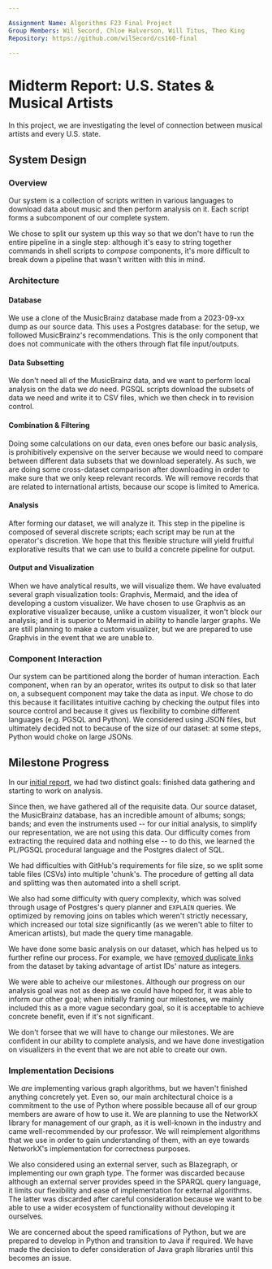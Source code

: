 ```yaml
---

Assignment Name: Algorithms F23 Final Project  
Group Members: Wil Secord, Chloe Halverson, Will Titus, Theo King
Repository: https://github.com/wilSecord/cs160-final  

---
```

# Midterm Report: U.S. States & Musical Artists

In this project, we are investigating the level of connection between musical artists and every U.S. state.

## System Design

### Overview 

Our system is a collection of scripts written in various languages to download data about music and then perform analysis on it. Each script forms a subcomponent of our complete system. 

We chose to split our system up this way so that we don't have to run the entire pipeline in a single step: although it's easy to string together commands in shell scripts to *compose* components, it's more difficult to break down a pipeline that wasn't written with this in mind.

### Architecture 

#### Database 

We use a clone of the MusicBrainz database made from a 2023-09-xx dump as our source data. This uses a Postgres database: for the setup, we followed MusicBrainz's recommendations. This is the only component that does not communicate with the others through flat file input/outputs.

#### Data Subsetting

We don't need all of the MusicBrainz data, and we want to perform local analysis on the data we *do* need. PGSQL scripts download the subsets of data we need and write it to CSV files, which we then check in to revision control.

#### Combination & Filtering

Doing some calculations on our data, even ones before our basic analysis, is prohibitively expensive on the server because we would need to compare between different data subsets that we download seperately. As such, we are doing some cross-dataset comparison after downloading in order to make sure that we only keep relevant records. We will remove records that are related to international artists, because our scope is limited to America.

#### Analysis 

After forming our dataset, we will analyze it. This step in the pipeline is composed of several discrete scripts; each script may be run at the operator's discretion. We hope that this flexible structure will yield fruitful explorative results that we can use to build a concrete pipeline for output.

#### Output and Visualization

When we have analytical results, we will visualize them. We have evaluated several graph visualization tools: Graphvis, Mermaid, and the idea of developing a custom visualizer. We have chosen to use Graphvis as an explorative visualizer because, unlike a custom visualizer, it won't block our analysis; and it is superior to Mermaid in ability to handle larger graphs. We are still planning to make a custom visualizer, but we are prepared to use Graphvis in the event that we are unable to.

### Component Interaction

Our system can be partitioned along the border of human interaction. Each component, when ran by an operator, writes its output to disk so that later on, a subsequent component may take the data as input. We chose to do this because it facillitates intuitive caching by checking the output files into source control and because it gives us flexibility to combine different languages (e.g. PGSQL and Python). We considered using JSON files, but ultimately decided not to because of the size of our dataset: at some steps, Python would choke on large JSONs.

## Milestone Progress 

In our [initial report](https://github.com/wilSecord/cs160-final/tree/78f0d9aad897440c5330bc14cc4e8165f69dc3ca), we had two distinct goals: finished data gathering and starting to work on analysis.

Since then, we have gathered all of the requisite data. Our source dataset, the MusicBrainz database, has an incredible amount of albums; songs; bands; and even the instruments used -- for our initial analysis, to simplify our representation, we are not using this data. Our difficulty comes from extracting the required data and nothing else -- to do this, we learned the PL/PGSQL procedural language and the Postgres dialect of SQL. 

We had difficulties with GitHub's requirements for file size, so we split some table files (CSVs) into multiple 'chunk's. The procedure of getting all data and splitting was then automated into a shell script. 

We also had some difficulty with query complexity, which was solved through usage of Postgres's query planner and `EXPLAIN` queries. We optimized by removing joins on tables which weren't strictly necessary, which increased our total size significantly (as we weren't able to filter to American artists), but made the query time managable.

We have done some basic analysis on our dataset, which has helped us to further refine our process. For example, we have [removed duplicate links](https://github.com/wilSecord/cs160-final/commit/eeed858a5ebff936cae2f65253626417a2fd90fe) from the dataset by taking advantage of artist IDs' nature as integers.

We were able to acheive our milestones. Although our progress on our analysis goal was not as deep as we could have hoped for, it was able to inform our other goal; when initially framing our milestones, we mainly included this as a more vague secondary goal, so it is acceptable to achieve concrete benefit, even if it's not significant.

We don't forsee that we will have to change our milestones. We are confident in our ability to complete analysis, and we have done investigation on visualizers in the event that we are not able to create our own.

### Implementation Decisions 

We *are* implementing various graph algorithms, but we haven't finished anything concretely yet. Even so, our main architectural choice is a commitment to the use of Python where possible because all of our group members are aware of how to use it. We are planning to use the NetworkX library for management of our graph, as it is well-known in the industry and came well-recommended by our professor. We will reimplement algorithms that we use in order to gain understanding of them, with an eye towards NetworkX's implementation for correctness purposes.

We also considered using an external server, such as Blazegraph, or implementing our own graph type. The former was discarded because although an external server provides speed in the SPARQL query language, it limits our flexibility and ease of implementation for external algorithms. The latter was discarded after careful consideration because we want to be able to use a wider ecosystem of functionality without developing it ourselves.

We are concerned about the speed ramifications of Python, but we are prepared to develop in Python and transition to Java if required. We have made the decision to defer consideration of Java graph libraries until this becomes an issue.

